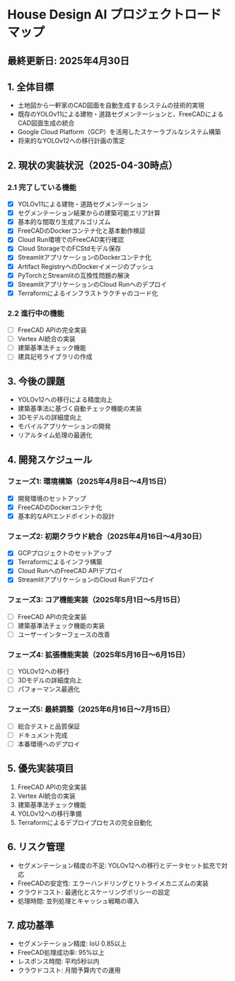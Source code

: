 # House Design AI プロジェクトロードマップ
## 最終更新日: 2025年4月30日

## 1. 全体目標
- 土地図から一軒家のCAD図面を自動生成するシステムの技術的実現
- 既存のYOLOv11による建物・道路セグメンテーションと、FreeCADによるCAD図面生成の統合
- Google Cloud Platform（GCP）を活用したスケーラブルなシステム構築
- 将来的なYOLOv12への移行計画の策定

## 2. 現状の実装状況（2025-04-30時点）
### 2.1 完了している機能
- [x] YOLOv11による建物・道路セグメンテーション
- [x] セグメンテーション結果からの建築可能エリア計算
- [x] 基本的な間取り生成アルゴリズム
- [x] FreeCADのDockerコンテナ化と基本動作検証
- [x] Cloud Run環境でのFreeCAD実行確認
- [x] Cloud StorageでのFCStdモデル保存
- [x] StreamlitアプリケーションのDockerコンテナ化
- [x] Artifact RegistryへのDockerイメージのプッシュ
- [x] PyTorchとStreamlitの互換性問題の解決
- [x] StreamlitアプリケーションのCloud Runへのデプロイ
- [x] Terraformによるインフラストラクチャのコード化

### 2.2 進行中の機能
- [ ] FreeCAD APIの完全実装
- [ ] Vertex AI統合の実装
- [ ] 建築基準法チェック機能
- [ ] 建具記号ライブラリの作成

## 3. 今後の課題
- YOLOv12への移行による精度向上
- 建築基準法に基づく自動チェック機能の実装
- 3Dモデルの詳細度向上
- モバイルアプリケーションの開発
- リアルタイム処理の最適化

## 4. 開発スケジュール
### フェーズ1: 環境構築（2025年4月8日〜4月15日）
- [x] 開発環境のセットアップ
- [x] FreeCADのDockerコンテナ化
- [x] 基本的なAPIエンドポイントの設計

### フェーズ2: 初期クラウド統合（2025年4月16日〜4月30日）
- [x] GCPプロジェクトのセットアップ
- [x] Terraformによるインフラ構築
- [x] Cloud RunへのFreeCAD APIデプロイ
- [x] StreamlitアプリケーションのCloud Runデプロイ

### フェーズ3: コア機能実装（2025年5月1日〜5月15日）
- [ ] FreeCAD APIの完全実装
- [ ] 建築基準法チェック機能の実装
- [ ] ユーザーインターフェースの改善

### フェーズ4: 拡張機能実装（2025年5月16日〜6月15日）
- [ ] YOLOv12への移行
- [ ] 3Dモデルの詳細度向上
- [ ] パフォーマンス最適化

### フェーズ5: 最終調整（2025年6月16日〜7月15日）
- [ ] 総合テストと品質保証
- [ ] ドキュメント完成
- [ ] 本番環境へのデプロイ

## 5. 優先実装項目
1. FreeCAD APIの完全実装
2. Vertex AI統合の実装
3. 建築基準法チェック機能
4. YOLOv12への移行準備
5. Terraformによるデプロイプロセスの完全自動化

## 6. リスク管理
- セグメンテーション精度の不足: YOLOv12への移行とデータセット拡充で対応
- FreeCADの安定性: エラーハンドリングとリトライメカニズムの実装
- クラウドコスト: 最適化とスケーリングポリシーの設定
- 処理時間: 並列処理とキャッシュ戦略の導入

## 7. 成功基準
- セグメンテーション精度: IoU 0.85以上
- FreeCAD処理成功率: 95%以上
- レスポンス時間: 平均5秒以内
- クラウドコスト: 月間予算内での運用
